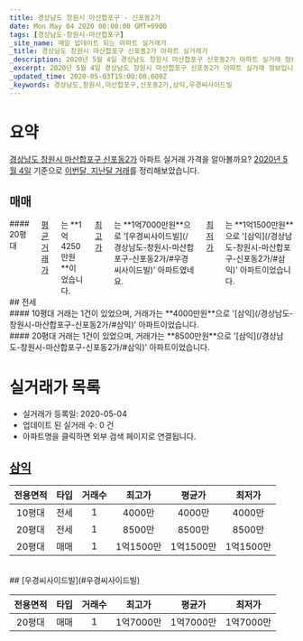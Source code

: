 ```yaml
---
title: 경상남도 창원시 마산합포구 - 신포동2가
date: Mon May 04 2020 00:00:00 GMT+0900
tags: [경상남도-창원시-마산합포구]
_site_name: 매일 업데이트 되는 아파트 실거래가
_title: 경상남도 창원시 마산합포구 신포동2가 아파트 실거래가
_description: 2020년 5월 4일 경상남도 창원시 마산합포구 신포동2가 아파트 실거래 정보입니다. 2건 아파트 정보가 있습니다.
_excerpt: 2020년 5월 4일 경상남도 창원시 마산합포구 신포동2가 아파트 실거래 정보입니다. 2건 아파트 정보가 있습니다.
_updated_time: 2020-05-03T15:00:00.000Z
_keywords: 경상남도,창원시,마산합포구,신포동2가,삼익,우경씨사이드빌
---
```





# 요약
<ins>경상남도 창원시 마산합포구 신포동2가</ins> 아파트 실거래 가격을 알아볼까요? <ins>2020년 5월 4일</ins> 기준으로 <ins>이번달, 지난달 거래</ins>를 정리해보았습니다.

## 매매
<div class="container">
<div class="twelve columns" markdown="1">
#### 20평대
<ins>평균 거래가</ins>는 **1억4250만원**이었습니다. <ins>최고가</ins>는 **1억7000만원**으로 '[우경씨사이드빌](/경상남도-창원시-마산합포구-신포동2가/#우경씨사이드빌)' 아파트였네요. <ins>최저가</ins>는 **1억1500만원**으로 '[삼익](/경상남도-창원시-마산합포구-신포동2가/#삼익)' 아파트이었습니다.
</div>
</div>
## 전세
<div class="container">
<div class="six columns" markdown="1">
#### 10평대
거래는 1건이 있었으며, 거래가는 **4000만원**으로 '[삼익](/경상남도-창원시-마산합포구-신포동2가/#삼익)' 아파트이었습니다.
</div>
<div class="six columns" markdown="1">
#### 20평대
거래는 1건이 있었으며, 거래가는 **8500만원**으로 '[삼익](/경상남도-창원시-마산합포구-신포동2가/#삼익)' 아파트이었습니다.
</div>
</div>



# 실거래가 목록
- 실거래가 등록일: 2020-05-04
- 업데이트 된 실거래 수: 0 건
- 아파트명을 클릭하면 외부 검색 페이지로 연결됩니다.

## [삼익](#삼익)

|전용면적|타입|거래수|최고가|평균가|최저가|
|:---:|:---:|:---:|:---:|:---:|:---:|
|10평대|<span class="deal-type-2">전세</span>|1|4000만|4000만|4000만|
|20평대|<span class="deal-type-2">전세</span>|1|8500만|8500만|8500만|
|20평대|<span class="deal-type-1">매매</span>|1|1억1500만|1억1500만|1억1500만|

<br/>
## [우경씨사이드빌](#우경씨사이드빌)

|전용면적|타입|거래수|최고가|평균가|최저가|
|:---:|:---:|:---:|:---:|:---:|:---:|
|20평대|<span class="deal-type-1">매매</span>|1|1억7000만|1억7000만|1억7000만|

<br/>



